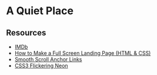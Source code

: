 # A Quiet Place

## Resources
* [IMDb](https://www.imdb.com/title/tt6644200/?ref_=ttfc_fc_tt)
* [How to Make a Full Screen Landing Page (HTML & CSS)](https://www.youtube.com/watch?v=hExwnLlj2xk)
* [Smooth Scroll Anchor Links](https://codepen.io/jooleearr/pen/gpooKj)
* [CSS3 Flickering Neon](https://codepen.io/RMKNGY/pen/ywNVoN)